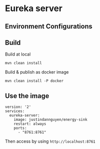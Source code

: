 # Eureka server

## Environment Configurations
## Build
Build at local
```
mvn clean install
```

Build & publish as docker image
```
mvn clean install -P docker
```

## Use the image
```
version: '2'
services:
  eureka-server:
    image: justindannguyen/energy-sink
    restart: always
    ports:
      - "8761:8761"
```

Then access by using ```http://localhost:8761```